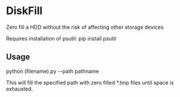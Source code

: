 # DiskFill
Zero fill a HDD without the risk of affecting other storage devices

Requires installation of psutil: pip install psutil

## Usage
python (filename).py --path pathname 

This will fill the specified path with zero filled *.tmp files until space is exhausted.